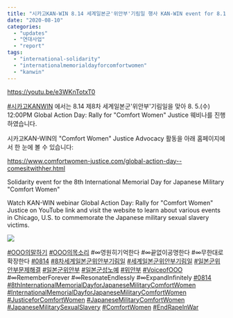 ```yaml
---
title: "시카고KAN-WIN 8.14 세계일본군'위안부'기림일 행사 KAN-WIN event for 8.14 International Memorial Day"
date: "2020-08-10"
categories: 
  - "updates"
  - "연대사업"
  - "report"
tags: 
  - "international-solidarity"
  - "internationalmemorialdayforcomfortwomen"
  - "kanwin"
---
```


https://youtu.be/e3WKnTotxT0

[#시카고KANWIN](https://blog.naver.com/PostListByTagName.nhn?blogId=war_women&encodedTagName=%EC%8B%9C%EC%B9%B4%EA%B3%A0KANWIN) 에서는 8.14 제8차 세계일본군'위안부'기림일을 맞아 8. 5.(수) 12:00PM Global Action Day: Rally for "Comfort Women" Justice 웨비나를 진행하였습니다.

시카고KAN-WIN의 "Comfort Women" Justice Advocacy 활동을 아래 홈페이지에서 한 눈에 볼 수 있습니다:

[https://www.comfortwomen-justice.com/global-action-day--comesitwithher.html ​](https://www.comfortwomen-justice.com/global-action-day--comesitwithher.html)

Solidarity event for the 8th International Memorial Day for Japanese Military "Comfort Women"

Watch KAN-WIN webinar Global Action Day: Rally for "Comfort Women" Justice on YouTube link and visit the website to learn about various events in Chicago, U.S. to commemorate the Japanese military sexual slavery victims.

![](https://r2.womenandwar.net/2020/08/시카고KAN-WIN-포스터-gad2020-flyer-vertical_orig.jpg)

[#OOO의말하기](https://blog.naver.com/PostListByTagName.nhn?blogId=war_women&encodedTagName=OOO%EC%9D%98%EB%A7%90%ED%95%98%EA%B8%B0) [#OOO의목소리](https://blog.naver.com/PostListByTagName.nhn?blogId=war_women&encodedTagName=OOO%EC%9D%98%EB%AA%A9%EC%86%8C%EB%A6%AC) #∞영원히기억한다 #∞끝없이공명한다 #∞무한대로확장한다 [#0814](https://blog.naver.com/PostListByTagName.nhn?blogId=war_women&encodedTagName=0814) [#8차세계일본군위안부기림일](https://blog.naver.com/PostListByTagName.nhn?blogId=war_women&encodedTagName=8%EC%B0%A8%EC%84%B8%EA%B3%84%EC%9D%BC%EB%B3%B8%EA%B5%B0%EC%9C%84%EC%95%88%EB%B6%80%EA%B8%B0%EB%A6%BC%EC%9D%BC) [#세계일본군위안부기림일](https://blog.naver.com/PostListByTagName.nhn?blogId=war_women&encodedTagName=%EC%84%B8%EA%B3%84%EC%9D%BC%EB%B3%B8%EA%B5%B0%EC%9C%84%EC%95%88%EB%B6%80%EA%B8%B0%EB%A6%BC%EC%9D%BC) [#일본군위안부문제해결](https://blog.naver.com/PostListByTagName.nhn?blogId=war_women&encodedTagName=%EC%9D%BC%EB%B3%B8%EA%B5%B0%EC%9C%84%EC%95%88%EB%B6%80%EB%AC%B8%EC%A0%9C%ED%95%B4%EA%B2%B0) [#일본군위안부](https://blog.naver.com/PostListByTagName.nhn?blogId=war_women&encodedTagName=%EC%9D%BC%EB%B3%B8%EA%B5%B0%EC%9C%84%EC%95%88%EB%B6%80) [#일본군성노예](https://blog.naver.com/PostListByTagName.nhn?blogId=war_women&encodedTagName=%EC%9D%BC%EB%B3%B8%EA%B5%B0%EC%84%B1%EB%85%B8%EC%98%88) [#위안부](https://blog.naver.com/PostListByTagName.nhn?blogId=war_women&encodedTagName=%EC%9C%84%EC%95%88%EB%B6%80) [#VoiceofOOO](https://blog.naver.com/PostListByTagName.nhn?blogId=war_women&encodedTagName=VoiceofOOO) #∞RememberForever #∞ResonateEndlessly #∞ExpandInfinitely [#0814](https://blog.naver.com/PostListByTagName.nhn?blogId=war_women&encodedTagName=0814) [#8thInternationalMemorialDayforJapaneseMilitaryComfortWomen](https://blog.naver.com/PostListByTagName.nhn?blogId=war_women&encodedTagName=8thInternationalMemorialDayforJapaneseMilitaryComfortWomen) [#InternationalMemorialDayforJapaneseMilitaryComfortWomen](https://blog.naver.com/PostListByTagName.nhn?blogId=war_women&encodedTagName=InternationalMemorialDayforJapaneseMilitaryComfortWomen) [#JusticeforComfortWomen](https://blog.naver.com/PostListByTagName.nhn?blogId=war_women&encodedTagName=JusticeforComfortWomen) [#JapaneseMilitaryComfortWomen](https://blog.naver.com/PostListByTagName.nhn?blogId=war_women&encodedTagName=JapaneseMilitaryComfortWomen) [#JapaneseMilitarySexualSlavery](https://blog.naver.com/PostListByTagName.nhn?blogId=war_women&encodedTagName=JapaneseMilitarySexualSlavery) [#ComfortWomen](https://blog.naver.com/PostListByTagName.nhn?blogId=war_women&encodedTagName=ComfortWomen) [#EndRapeInWar](https://blog.naver.com/PostListByTagName.nhn?blogId=war_women&encodedTagName=EndRapeInWar)
